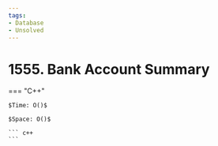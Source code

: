 ```yaml
---
tags:
- Database
- Unsolved
---
```



# 1555. Bank Account Summary

=== "C++"

    $Time: O()$

    $Space: O()$

    ``` c++
    ```